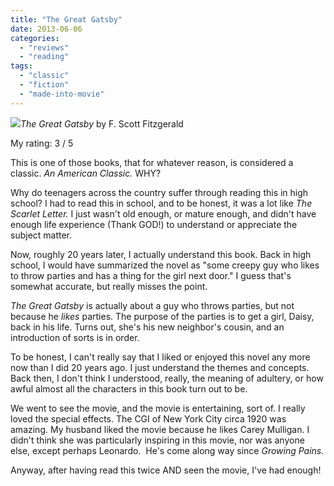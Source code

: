 ```yaml
---
title: "The Great Gatsby"
date: 2013-06-06
categories: 
  - "reviews"
  - "reading"
tags: 
  - "classic"
  - "fiction"
  - "made-into-movie"
---
```


![](images/q?_encoding=UTF8&ASIN=B000FC0PDA&Format=_SL160_&ID=AsinImage&MarketPlace=US&ServiceVersion=20070822&WS=1&tag=cometgrrlcom-20)_The Great Gatsby_ by F. Scott Fitzgerald

My rating: 3 / 5

This is one of those books, that for whatever reason, is considered a classic. _An American Classic._ WHY?

Why do teenagers across the country suffer through reading this in high school? I had to read this in school, and to be honest, it was a lot like _The Scarlet Letter._ I just wasn't old enough, or mature enough, and didn't have enough life experience (Thank GOD!) to understand or appreciate the subject matter.

Now, roughly 20 years later, I actually understand this book. Back in high school, I would have summarized the novel as "some creepy guy who likes to throw parties and has a thing for the girl next door." I guess that's somewhat accurate, but really misses the point.

_The Great Gatsby_ is actually about a guy who throws parties, but not because he _likes_ parties. The purpose of the parties is to get a girl, Daisy, back in his life. Turns out, she's his new neighbor's cousin, and an introduction of sorts is in order.

To be honest, I can't really say that I liked or enjoyed this novel any more now than I did 20 years ago. I just understand the themes and concepts. Back then, I don't think I understood, really, the meaning of adultery, or how awful almost all the characters in this book turn out to be.

We went to see the movie, and the movie is entertaining, sort of. I really loved the special effects. The CGI of New York City circa 1920 was amazing. My husband liked the movie because he likes Carey Mulligan. I didn't think she was particularly inspiring in this movie, nor was anyone else, except perhaps Leonardo.  He's come along way since _Growing Pains._

Anyway, after having read this twice AND seen the movie, I've had enough!
